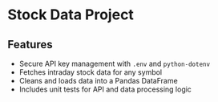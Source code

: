 # Stock Data Project


## Features

- Secure API key management with `.env` and `python-dotenv`
- Fetches intraday stock data for any symbol
- Cleans and loads data into a Pandas DataFrame
- Includes unit tests for API and data processing logic
